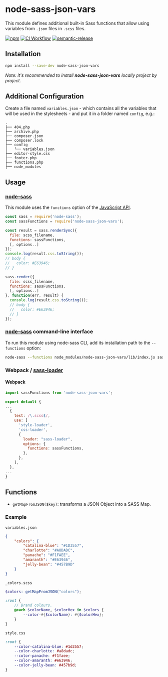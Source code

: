 # node-sass-json-vars

This module defines additional built-in Sass functions that allow using variables from `.json` files in `.scss` files.

[![npm](https://img.shields.io/npm/v/node-sass-json-vars.svg)](https://www.npmjs.com/package/node-sass-json-vars)
[![CI Workflow](https://github.com/colis/wally/workflows/CI%20Workflow/badge.svg)](https://github.com/colis/node-sass-json-vars/actions)
[![semantic-release](https://img.shields.io/badge/%20%20%F0%9F%93%A6%F0%9F%9A%80-semantic--release-e10079.svg)](https://github.com/semantic-release/semantic-release)

## Installation

```sh
npm install --save-dev node-sass-json-vars
```

_Note: it's recommended to install **node-sass-json-vars** locally project by project._

## Additional Configuration

Create a file named `variables.json` - which contains all the variables that will be used in the stylesheets - and put it in a folder named `config`, e.g.:

```
.
├── 404.php
├── archive.php
├── composer.json
├── composer.lock
├── config
│   └── variables.json
├── editor-style.css
├── footer.php
├── functions.php
├── node_modules
```

## Usage
### [node-sass](https://github.com/sass/node-sass)
This module uses the `functions` option of the [JavaScript API](https://sass-lang.com/documentation/js-api#functions).

```javascript
const sass = require('node-sass');
const sassFunctions = require('node-sass-json-vars');

const result = sass.renderSync({
  file: scss_filename,
  functions: sassFunctions,
  [, options..]
});
console.log(result.css.toString());
// body {
//   color: #E63946;
// }

sass.render({
  file: scss_filename,
  functions: sassFunctions,
  [, options..]
}, function(err, result) {
  console.log(result.css.toString());
  // body {
  //   color: #E63946;
  // }
});
```

### [node-sass](https://github.com/sass/node-sass) command-line interface

To run this module using node-sass CLI, add its installation path to the `--functions` option: 

```sh
node-sass --functions node_modules/node-sass-json-vars/lib/index.js sass/style.scss style.css
```

### Webpack / [sass-loader](https://github.com/jtangelder/sass-loader)

#### Webpack

```javascript
import sassFunctions from 'node-sass-json-vars';

export default {
...
  {
    test: /\.scss$/,
    use: [
      'style-loader',
      'css-loader',
      {
        loader: "sass-loader",
        options: {
          functions: sassFunctions,
        },
      },
    ],
  },
...
}
```

## Functions

* `getMapFromJSON($key)`: transforms a JSON Object into a SASS Map.

### Example

`variables.json`

```json
{
	"colors": {
		"catalina-blue": "#1D3557",
		"charlotte": "#A8DADC",
		"panache": "#F1FAEE",
		"amaranth": "#E63946",
		"jelly-bean": "#457B9D"
	}
}
```

`_colors.scss`

```scss
$colors: getMapFromJSON("colors");

:root {
	// Brand colours.
	@each $colorName, $colorHex in $colors {
		--color-#{$colorName}: #{$colorHex};
	}
}
```

`style.css`

```css
:root {
	--color-catalina-blue: #1d3557;
	--color-charlotte: #a8dadc;
	--color-panache: #f1faee;
	--color-amaranth: #e63946;
	--color-jelly-bean: #457b9d;
}
```
